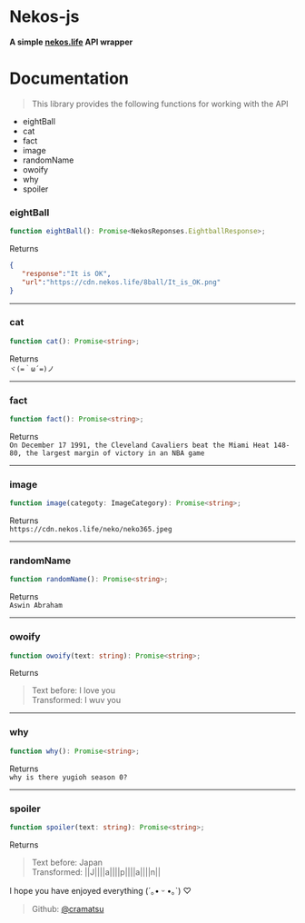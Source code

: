 # Nekos-js

**A simple [nekos.life](https://nekos.life) API wrapper**

# Documentation

> This library provides the following functions for working with the API


*  eightBall
*  cat
*  fact
*  image
*  randomName
*  owoify
*  why
*  spoiler



### eightBall
```ts
function eightBall(): Promise<NekosReponses.EightballResponse>;
```
Returns
```json
{
   "response":"It is OK",
   "url":"https://cdn.nekos.life/8ball/It_is_OK.png"
}
```

---

### cat
```ts
function cat(): Promise<string>;
```
Returns </br>
`ヾ(=｀ω´=)ノ`

---

### fact
```ts
function fact(): Promise<string>;
```
Returns </br>
`On December 17 1991, the Cleveland Cavaliers beat the Miami Heat 148-80, the largest margin of victory in an NBA game`

---

### image
```ts 
function image(categoty: ImageCategory): Promise<string>;
```
Returns </br>
`https://cdn.nekos.life/neko/neko365.jpeg`


---

### randomName
```ts
function randomName(): Promise<string>;
```
Returns </br>
`Aswin Abraham`

---

### owoify
```ts
function owoify(text: string): Promise<string>;
```
Returns
> Text before: I love you </br>
> Transformed: I wuv you

---

### why
```ts
function why(): Promise<string>;
```
Returns </br>
`why is there yugioh season 0?`

---

### spoiler
```ts
function spoiler(text: string): Promise<string>;
```
Returns
> Text before: Japan </br>
> Transformed: ||J||||a||||p||||a||||n||

I hope you have enjoyed everything (´｡• ᵕ •｡`) ♡

> Github: [@cramatsu](https://github.com/cramatsu)
